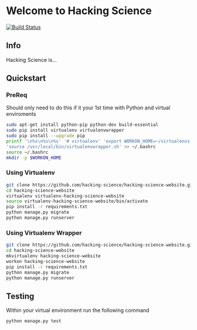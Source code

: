 # Welcome to Hacking Science
[![Build Status](https://travis-ci.org/hacking-science/hacking-science-website.svg?branch=master)](https://travis-ci.org/hacking-science/hacking-science-website)

## Info
Hacking Science is...

## Quickstart

### PreReq
Should only need to do this if it your 1st time with Python and virtual enviroments
```bash
sudo apt-get install python-pip python-dev build-essential
sudo pip install virtualenv virtualenvwrapper
sudo pip install --upgrade pip
printf '\n%s\n%s\n%s' '# virtualenv' 'export WORKON_HOME=~/virtualenvs' \
'source /usr/local/bin/virtualenvwrapper.sh' >> ~/.bashrc
source ~/.bashrc
mkdir -p $WORKON_HOME
```

### Using Virtualenv
````bash
git clone https://github.com/hacking-science/hacking-science-website.git
cd hacking-science-website
virtualenv virtualenv-hacking-science-website 
source virtualenv-hacking-science-website/bin/activate 
pip install -r requirements.txt
python manage.py migrate
python manage.py runserver
````

### Using Virtualenv Wrapper
````bash
git clone https://github.com/hacking-science/hacking-science-website.git
cd hacking-science-website
mkvirtualenv hacking-science-website
workon hacking-science-website
pip install -r requirements.txt
python manage.py migrate
python manage.py runserver
````

## Testing
Within your virtual environment run the following command
````bash
python manage.py test
````
